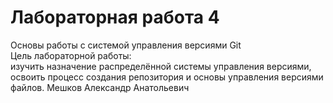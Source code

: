 # Лабораторная работа 4  
Основы работы с системой управления версиями Git  
Цель лабораторной работы:  
изучить назначение распределённой системы управления версиями, освоить процесс создания репозитория и основы  управления версиями файлов.
Мешков Александр Анатольевич  
